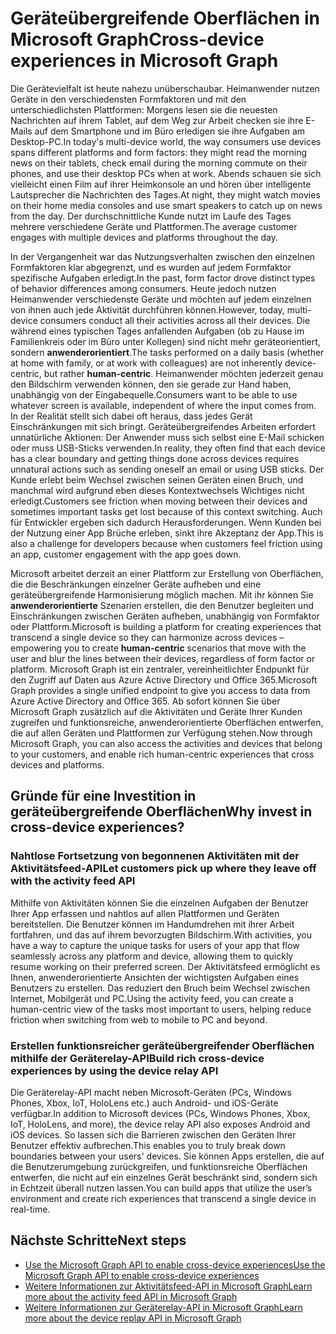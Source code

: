 # <a name="cross-device-experiences-in-microsoft-graph"></a><span data-ttu-id="1387e-101">Geräteübergreifende Oberflächen in Microsoft Graph</span><span class="sxs-lookup"><span data-stu-id="1387e-101">Cross-device experiences in Microsoft Graph</span></span>

<span data-ttu-id="1387e-102">Die Gerätevielfalt ist heute nahezu unüberschaubar. Heimanwender nutzen Geräte in den verschiedensten Formfaktoren und mit den unterschiedlichsten Plattformen: Morgens lesen sie die neuesten Nachrichten auf ihrem Tablet, auf dem Weg zur Arbeit checken sie ihre E-Mails auf dem Smartphone und im Büro erledigen sie ihre Aufgaben am Desktop-PC.</span><span class="sxs-lookup"><span data-stu-id="1387e-102">In today's multi-device world, the way consumers use devices spans different platforms and form factors: they might read the morning news on their tablets, check email during the morning commute on their phones, and use their desktop PCs when at work.</span></span> <span data-ttu-id="1387e-103">Abends schauen sie sich vielleicht einen Film auf ihrer Heimkonsole an und hören über intelligente Lautsprecher die Nachrichten des Tages.</span><span class="sxs-lookup"><span data-stu-id="1387e-103">At night, they might watch movies on their home media consoles and use smart speakers to catch up on news from the day.</span></span> <span data-ttu-id="1387e-104">Der durchschnittliche Kunde nutzt im Laufe des Tages mehrere verschiedene Geräte und Plattformen.</span><span class="sxs-lookup"><span data-stu-id="1387e-104">The average customer engages with multiple devices and platforms throughout the day.</span></span> 

<span data-ttu-id="1387e-105">In der Vergangenheit war das Nutzungsverhalten zwischen den einzelnen Formfaktoren klar abgegrenzt, und es wurden auf jedem Formfaktor spezifische Aufgaben erledigt.</span><span class="sxs-lookup"><span data-stu-id="1387e-105">In the past, form factor drove distinct types of behavior differences among consumers.</span></span> <span data-ttu-id="1387e-106">Heute jedoch nutzen Heimanwender verschiedenste Geräte und möchten auf jedem einzelnen von ihnen auch jede Aktivität durchführen können.</span><span class="sxs-lookup"><span data-stu-id="1387e-106">However, today, multi-device consumers conduct all their activities across all their devices.</span></span> <span data-ttu-id="1387e-107">Die während eines typischen Tages anfallenden Aufgaben (ob zu Hause im Familienkreis oder im Büro unter Kollegen) sind nicht mehr geräteorientiert, sondern **anwenderorientiert**.</span><span class="sxs-lookup"><span data-stu-id="1387e-107">The tasks performed on a daily basis (whether at home with family, or at work with colleagues) are not inherently device-centric, but rather **human-centric**.</span></span> <span data-ttu-id="1387e-108">Heimanwender möchten jederzeit genau den Bildschirm verwenden können, den sie gerade zur Hand haben, unabhängig von der Eingabequelle.</span><span class="sxs-lookup"><span data-stu-id="1387e-108">Consumers want to be able to use whatever screen is available, independent of where the input comes from.</span></span> <span data-ttu-id="1387e-109">In der Realität stellt sich dabei oft heraus, dass jedes Gerät Einschränkungen mit sich bringt. Geräteübergreifendes Arbeiten erfordert unnatürliche Aktionen: Der Anwender muss sich selbst eine E-Mail schicken oder muss USB-Sticks verwenden.</span><span class="sxs-lookup"><span data-stu-id="1387e-109">In reality, they often find that each device has a clear boundary and getting things done across devices requires unnatural actions such as sending oneself an email or using USB sticks.</span></span> <span data-ttu-id="1387e-110">Der Kunde erlebt beim Wechsel zwischen seinen Geräten einen Bruch, und manchmal wird aufgrund eben dieses Kontextwechsels Wichtiges nicht erledigt.</span><span class="sxs-lookup"><span data-stu-id="1387e-110">Customers see friction when moving between their devices and sometimes important tasks get lost because of this context switching.</span></span> <span data-ttu-id="1387e-111">Auch für Entwickler ergeben sich dadurch Herausforderungen. Wenn Kunden bei der Nutzung einer App Brüche erleben, sinkt ihre Akzeptanz der App.</span><span class="sxs-lookup"><span data-stu-id="1387e-111">This is also a challenge for developers because when customers feel friction using an app, customer engagement with the app goes down.</span></span>

<span data-ttu-id="1387e-112">Microsoft arbeitet derzeit an einer Plattform zur Erstellung von Oberflächen, die die Beschränkungen einzelner Geräte aufheben und eine geräteübergreifende Harmonisierung möglich machen. Mit ihr können Sie **anwenderorientierte** Szenarien erstellen, die den Benutzer begleiten und Einschränkungen zwischen Geräten aufheben, unabhängig von Formfaktor oder Plattform.</span><span class="sxs-lookup"><span data-stu-id="1387e-112">Microsoft is building a platform for creating experiences that transcend a single device so they can harmonize across devices – empowering you to create **human-centric** scenarios that move with the user and blur the lines between their devices, regardless of form factor or platform.</span></span> <span data-ttu-id="1387e-113">Microsoft Graph ist ein zentraler, vereinheitlichter Endpunkt für den Zugriff auf Daten aus Azure Active Directory und Office 365.</span><span class="sxs-lookup"><span data-stu-id="1387e-113">Microsoft Graph provides a single unified endpoint to give you access to data from Azure Active Directory and Office 365.</span></span> <span data-ttu-id="1387e-114">Ab sofort können Sie über Microsoft Graph zusätzlich auf die Aktivitäten und Geräte Ihrer Kunden zugreifen und funktionsreiche, anwenderorientierte Oberflächen entwerfen, die auf allen Geräten und Plattformen zur Verfügung stehen.</span><span class="sxs-lookup"><span data-stu-id="1387e-114">Now through Microsoft Graph, you can also access the activities and devices that belong to your customers, and enable rich human-centric experiences that cross devices and platforms.</span></span> 

## <a name="why-invest-in-cross-device-experiences"></a><span data-ttu-id="1387e-115">Gründe für eine Investition in geräteübergreifende Oberflächen</span><span class="sxs-lookup"><span data-stu-id="1387e-115">Why invest in cross-device experiences?</span></span>

### <a name="let-customers-pick-up-where-they-leave-off-with-the-activity-feed-api"></a><span data-ttu-id="1387e-116">Nahtlose Fortsetzung von begonnenen Aktivitäten mit der Aktivitätsfeed-API</span><span class="sxs-lookup"><span data-stu-id="1387e-116">Let customers pick up where they leave off with the activity feed API</span></span> 
<span data-ttu-id="1387e-117">Mithilfe von Aktivitäten können Sie die einzelnen Aufgaben der Benutzer Ihrer App erfassen und nahtlos auf allen Plattformen und Geräten bereitstellen. Die Benutzer können im Handumdrehen mit ihrer Arbeit fortfahren, und das auf ihrem bevorzugten Bildschirm.</span><span class="sxs-lookup"><span data-stu-id="1387e-117">With activities, you have a way to capture the unique tasks for users of your app that flow seamlessly across any platform and device, allowing them to quickly resume working on their preferred screen.</span></span> <span data-ttu-id="1387e-118">Der Aktivitätsfeed ermöglicht es Ihnen, anwenderorientierte Ansichten der wichtigsten Aufgaben eines Benutzers zu erstellen. Das reduziert den Bruch beim Wechsel zwischen Internet, Mobilgerät und PC.</span><span class="sxs-lookup"><span data-stu-id="1387e-118">Using the activity feed, you can create a human-centric view of the tasks most important to users, helping reduce friction when switching from web to mobile to PC and beyond.</span></span> 

### <a name="build-rich-cross-device-experiences-by-using-the-device-relay-api"></a><span data-ttu-id="1387e-119">Erstellen funktionsreicher geräteübergreifender Oberflächen mithilfe der Geräterelay-API</span><span class="sxs-lookup"><span data-stu-id="1387e-119">Build rich cross-device experiences by using the device relay API</span></span> 
<span data-ttu-id="1387e-120">Die Geräterelay-API macht neben Microsoft-Geräten (PCs, Windows Phones, Xbox, IoT, HoloLens etc.) auch Android- und iOS-Geräte verfügbar.</span><span class="sxs-lookup"><span data-stu-id="1387e-120">In addition to Microsoft devices (PCs, Windows Phones, Xbox, IoT, HoloLens, and more), the device relay API also exposes Android and iOS devices.</span></span> <span data-ttu-id="1387e-121">So lassen sich die Barrieren zwischen den Geräten Ihrer Benutzer effektiv aufbrechen.</span><span class="sxs-lookup"><span data-stu-id="1387e-121">This enables you to truly break down boundaries between your users' devices.</span></span> <span data-ttu-id="1387e-122">Sie können Apps erstellen, die auf die Benutzerumgebung zurückgreifen, und funktionsreiche Oberflächen entwerfen, die nicht auf ein einzelnes Gerät beschränkt sind, sondern sich in Echtzeit überall nutzen lassen.</span><span class="sxs-lookup"><span data-stu-id="1387e-122">You can build apps that utilize the user’s environment and create rich experiences that transcend a single device in real-time.</span></span> 

## <a name="next-steps"></a><span data-ttu-id="1387e-123">Nächste Schritte</span><span class="sxs-lookup"><span data-stu-id="1387e-123">Next steps</span></span>

- [<span data-ttu-id="1387e-124">Use the Microsoft Graph API to enable cross-device experiences</span><span class="sxs-lookup"><span data-stu-id="1387e-124">Use the Microsoft Graph API to enable cross-device experiences</span></span>](../api-reference/v1.0/resources/cross-device-reference-overview.md)
- [<span data-ttu-id="1387e-125">Weitere Informationen zur Aktivitätsfeed-API in Microsoft Graph</span><span class="sxs-lookup"><span data-stu-id="1387e-125">Learn more about the activity feed API in Microsoft Graph</span></span>](activity-feed-concept-overview.md)
- [<span data-ttu-id="1387e-126">Weitere Informationen zur Geräterelay-API in Microsoft Graph</span><span class="sxs-lookup"><span data-stu-id="1387e-126">Learn more about the device replay API in Microsoft Graph</span></span>](device-relay-concept-overview.md)

